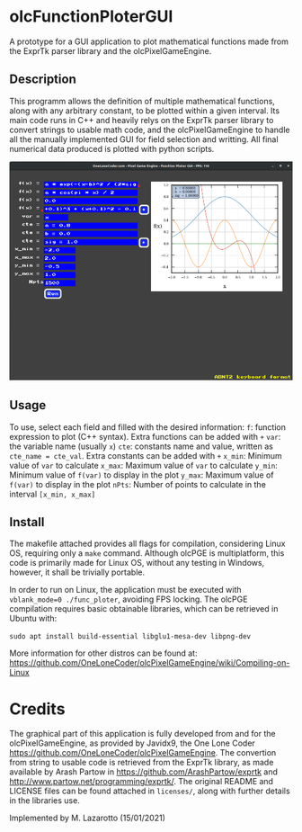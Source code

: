 # olcFunctionPloterGUI
A prototype for a GUI application to plot mathematical functions made from the ExprTk parser library and the olcPixelGameEngine.

## Description
This programm allows the definition of multiple mathematical functions, along with any arbitrary constant, 
to be plotted within a given interval. Its main code runs in C++ and heavily relys on the ExprTk parser 
library to convert strings to usable math code, and the olcPixelGameEngine to handle all the manually implemented 
GUI for field selection and writting. All final numerical data produced is plotted with python scripts.

<img src="img/demo.png" width=800>

## Usage
To use, select each field and filled with the desired information:
`f`: function expression to plot (C++ syntax). Extra functions can be added with `+`
`var`: the variable name (usually `x`)
`cte`: constants name and value, written as `cte_name = cte_val`. Extra constants can be added with `+`
`x_min`: Minimum value of `var` to calculate
`x_max`: Maximum value of `var` to calculate
`y_min`: Minimum value of `f(var)` to display in the plot
`y_max`: Maximum value of `f(var)` to display in the plot
`nPts`: Number of points to calculate in the interval `[x_min, x_max]`

## Install
The makefile attached provides all flags for compilation, considering Linux OS, 
requiring only a `make` command. Although olcPGE is multiplatform, this code is 
primarily made for Linux OS, without any testing in Windows, however, it shall be 
trivially portable. 

In order to run on Linux, the application must be executed with `vblank_mode=0 ./func_ploter`, 
avoiding FPS locking. The olcPGE compilation requires basic obtainable libraries, which 
can be retrieved in Ubuntu with:

`sudo apt install build-essential libglu1-mesa-dev libpng-dev`

More information for other distros can be found at:
https://github.com/OneLoneCoder/olcPixelGameEngine/wiki/Compiling-on-Linux

# Credits
The graphical part of this application is fully developed from and for the olcPixelGameEngine, 
as provided by Javidx9, the One Lone Coder https://github.com/OneLoneCoder/olcPixelGameEngine. 
The convertion from string to usable code is retrieved from the ExprTk library, as made 
available by Arash Partow in https://github.com/ArashPartow/exprtk and http://www.partow.net/programming/exprtk/.
The original README and LICENSE files can be found attached in `licenses/`, along with further 
details in the libraries use.

Implemented by M. Lazarotto (15/01/2021)
